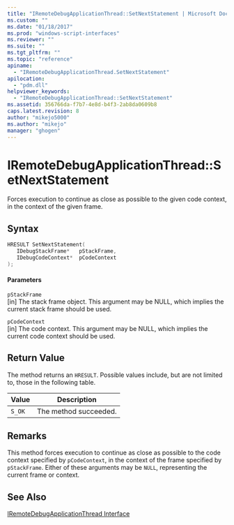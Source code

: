 ```yaml
---
title: "IRemoteDebugApplicationThread::SetNextStatement | Microsoft Docs"
ms.custom: ""
ms.date: "01/18/2017"
ms.prod: "windows-script-interfaces"
ms.reviewer: ""
ms.suite: ""
ms.tgt_pltfrm: ""
ms.topic: "reference"
apiname: 
  - "IRemoteDebugApplicationThread.SetNextStatement"
apilocation: 
  - "pdm.dll"
helpviewer_keywords: 
  - "IRemoteDebugApplicationThread::SetNextStatement"
ms.assetid: 356766da-f7b7-4e8d-b4f3-2ab8da0609b8
caps.latest.revision: 8
author: "mikejo5000"
ms.author: "mikejo"
manager: "ghogen"
---
```

# IRemoteDebugApplicationThread::SetNextStatement
Forces execution to continue as close as possible to the given code context, in the context of the given frame.  
  
## Syntax  
  
```cpp
HRESULT SetNextStatement(  
   IDebugStackFrame*   pStackFrame,  
   IDebugCodeContext*  pCodeContext  
);  
```  
  
#### Parameters  
 `pStackFrame`  
 [in] The stack frame object. This argument may be NULL, which implies the current stack frame should be used.  
  
 `pCodeContext`  
 [in] The code context. This argument may be NULL, which implies the current code context should be used.  
  
## Return Value  
 The method returns an `HRESULT`. Possible values include, but are not limited to, those in the following table.  
  
|Value|Description|  
|-----------|-----------------|  
|`S_OK`|The method succeeded.|  
  
## Remarks  
 This method forces execution to continue as close as possible to the code context specified by `pCodeContext`, in the context of the frame specified by `pStackFrame`. Either of these arguments may be `NULL`, representing the current frame or context.  
  
## See Also  
 [IRemoteDebugApplicationThread Interface](../../winscript/reference/iremotedebugapplicationthread-interface.md)